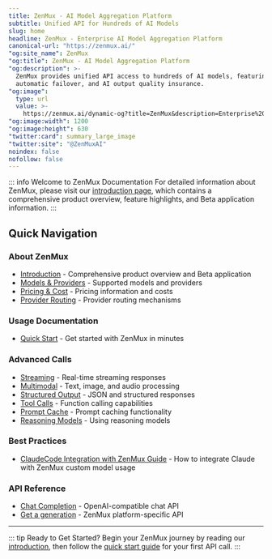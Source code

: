 ```yaml
---
title: ZenMux - AI Model Aggregation Platform
subtitle: Unified API for Hundreds of AI Models
slug: home
headline: ZenMux - Enterprise AI Model Aggregation Platform
canonical-url: "https://zenmux.ai/"
"og:site_name": ZenMux
"og:title": ZenMux - AI Model Aggregation Platform
"og:description": >-
  ZenMux provides unified API access to hundreds of AI models, featuring intelligent routing, 
  automatic failover, and AI output quality insurance.
"og:image":
  type: url
  value: >-
    https://zenmux.ai/dynamic-og?title=ZenMux&description=Enterprise%20AI%20Model%20Aggregation%20Platform
"og:image:width": 1200
"og:image:height": 630
"twitter:card": summary_large_image
"twitter:site": "@ZenMuxAI"
noindex: false
nofollow: false
---
```


::: info Welcome to ZenMux Documentation
For detailed information about ZenMux, please visit our [introduction page](/en/about/intro), which contains a comprehensive product overview, feature highlights, and Beta application information.
:::

## Quick Navigation

### About ZenMux

- [Introduction](/en/about/intro) - Comprehensive product overview and Beta application
- [Models & Providers](/en/about/models-and-providers) - Supported models and providers
- [Pricing & Cost](/en/about/pricing-and-cost) - Pricing information and costs
- [Provider Routing](/en/about/provider-routing) - Provider routing mechanisms

### Usage Documentation

- [Quick Start](/en/guide/quickstart) - Get started with ZenMux in minutes

### Advanced Calls

- [Streaming](/en/guide/advanced/streaming) - Real-time streaming responses
- [Multimodal](/en/guide/advanced/multimodal) - Text, image, and audio processing
- [Structured Output](/en/guide/advanced/structured-output) - JSON and structured responses
- [Tool Calls](/en/guide/advanced/tool-calls) - Function calling capabilities
- [Prompt Cache](/en/guide/advanced/prompt-cache) - Prompt caching functionality
- [Reasoning Models](/en/guide/advanced/reasoning) - Using reasoning models
  
### Best Practices

- [ClaudeCode Integration with ZenMux Guide](/en/best-practices/claude-code) - How to integrate Claude with ZenMux custom model usage

### API Reference

- [Chat Completion](/en/api/openai/chat-completion) - OpenAI-compatible chat API
- [Get a generation](/en/api/platform/get-generation) - ZenMux platform-specific API

---

::: tip Ready to Get Started?
Begin your ZenMux journey by reading our [introduction](/en/about/intro), then follow the [quick start guide](/en/guide/quickstart) for your first API call.
:::